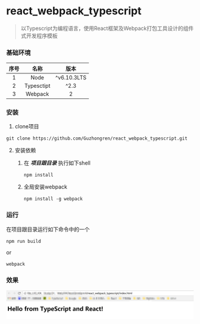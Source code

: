 # react_webpack_typescript
> 以Typescript为编程语言，使用React框架及Webpack打包工具设计的组件式开发程序模板

### 基础环境
| 序号     | 名称     | 版本        |
| :------:  |:------: | :---------:|
|1          |Node      | ^v6.10.3LTS|
|2          |Typesctipt| ^2.3       |           
|3          |Webpack   | 2          |

### 安装

1. clone项目
```shell
git clone https://github.com/Guzhongren/react_webpack_typescript.git
```
2. 安装依赖

    1. 在 ***项目跟目录*** 执行如下shell
        ``` shell
        npm install
        ```
    2. 全局安装webpack
        ```shell
        npm install -g webpack
        ```        
### 运行
在项目跟目录运行如下命令中的一个
```shell
npm run build
```
or
```shell
webpack
```
### 效果
![React+ Webpack+ Typescript](./gitImgs/react_webpack_typescript.png)